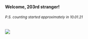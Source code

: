 #### Welcome, 203rd stranger!

###### <sup>P.S. counting started approximately in 10.01.21</sup>

<img src="https://kraftwerk28.pp.ua/vcnt.png"></img>
